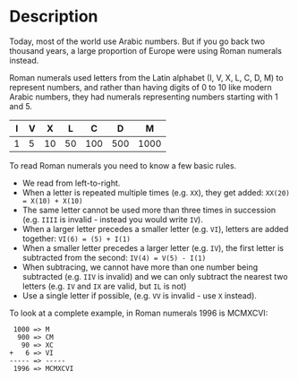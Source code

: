 # Description

Today, most of the world use Arabic numbers.
But if you go back two thousand years, a large proportion of Europe were using Roman numerals instead.

Roman numerals used letters from the Latin alphabet (I, V, X, L, C, D, M) to represent numbers, and rather than having digits of 0 to 10 like modern Arabic numbers, they had numerals representing numbers starting with 1 and 5.

| I | V | X  | L  |  C  |  D  |  M   |
|---|---|----|----|-----|-----|------|
| 1 | 5 | 10 | 50 | 100 | 500 | 1000 |

To read Roman numerals you need to know a few basic rules.

- We read from left-to-right.
- When a letter is repeated multiple times (e.g. `XX`), they get added: `XX(20) = X(10) + X(10)`
- The same letter cannot be used more than three times in succession (e.g. `IIII` is invalid - instead you would write `IV`).
- When a larger letter precedes a smaller letter (e.g. `VI`), letters are added together: `VI(6) = (5) + I(1)`
- When a smaller letter precedes a larger letter (e.g. `IV`), the first letter is subtracted from the second: `IV(4) = V(5) - I(1)`
- When subtracing, we cannot have more than one number being subtracted (e.g. `IIV` is invalid) and we can only subtract the nearest two letters (e.g. `IV` and `IX` are valid, but `IL` is not)
- Use a single letter if possible, (e.g. `VV` is invalid - use `X` instead).

To look at a complete example, in Roman numerals 1996 is MCMXCVI:

```text
 1000 => M
  900 => CM
   90 => XC
+   6 => VI
----- => -----
 1996 => MCMXCVI
```
